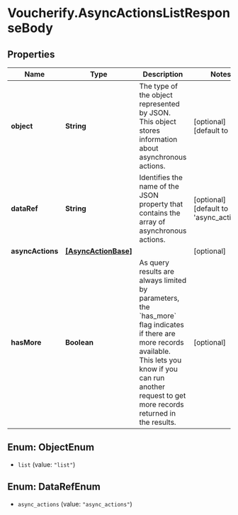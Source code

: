 # Voucherify.AsyncActionsListResponseBody

## Properties

Name | Type | Description | Notes
------------ | ------------- | ------------- | -------------
**object** | **String** | The type of the object represented by JSON. This object stores information about asynchronous actions. | [optional] [default to &#39;list&#39;]
**dataRef** | **String** | Identifies the name of the JSON property that contains the array of asynchronous actions. | [optional] [default to &#39;async_actions&#39;]
**asyncActions** | [**[AsyncActionBase]**](AsyncActionBase.md) |  | [optional] 
**hasMore** | **Boolean** | As query results are always limited by parameters, the &#x60;has_more&#x60; flag indicates if there are more records available. This lets you know if you can run another request to get more records returned in the results. | [optional] 



## Enum: ObjectEnum


* `list` (value: `"list"`)





## Enum: DataRefEnum


* `async_actions` (value: `"async_actions"`)




